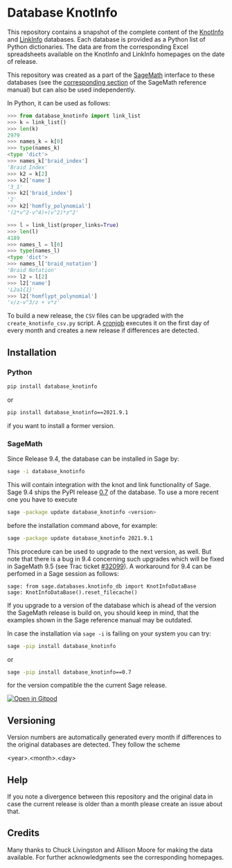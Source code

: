 # Database KnotInfo

This repository contains a snapshot of the complete content
of the [KnotInfo](https://knotinfo.math.indiana.edu/) and
[LinkInfo](https://linkinfo.sitehost.iu.edu/) databases.
Each database is provided as a Python list of Python dictionaries.
The data are from the corresponding Excel spreadsheets available
on the KnotInfo and LinkInfo homepages on the date of release.

This repository was created as a part of the
[SageMath](https://www.sagemath.org/) interface to these databases
(see the [corresponding section](https://doc.sagemath.org/html/en/reference/knots/sage/knots/knotinfo.html)
of the SageMath reference manual) but can also be used independently.

In Python, it can be used as follows:

```python
>>> from database_knotinfo import link_list
>>> k = link_list()
>>> len(k)
2979
>>> names_k = k[0]
>>> type(names_k)
<type 'dict'>
>>> names_k['braid_index']
'Braid Index'
>>> k2 = k[2]
>>> k2['name']
'3_1'
>>> k2['braid_index']
'2'
>>> k2['homfly_polynomial']
'(2*v^2-v^4)+(v^2)*z^2'

>>> l = link_list(proper_links=True)
>>> len(l)
4189
>>> names_l = l[0]
>>> type(names_l)
<type 'dict'>
>>> names_l['braid_notation']
'Braid Notation'
>>> l2 = l[2]
>>> l2['name']
'L2a1{1}'
>>> l2['homflypt_polynomial']
'v/z-v^3/z + v*z'
```

To build a new release, the `CSV` files can be upgraded with the
`create_knotinfo_csv.py` script. A [cronjob](https://github.com/soehms/database_knotinfo/blob/main/.github/workflows/check_version_changed.yml)
executes it on the first day of every month and creates a new
release if differences are detected.

## Installation

### Python

```bash
pip install database_knotinfo
```

or

```bash
pip install database_knotinfo==2021.9.1
```

if you want to install a former version.


### SageMath

Since Release 9.4, the database can be installed in Sage by:

```bash
sage -i database_knotinfo
```

This will contain integration with the knot and link functionality of Sage.
Sage 9.4 ships the PyPI release [0.7](https://pypi.org/project/database-knotinfo/0.7/)
of the database. To use a more recent one you have to execute

```bash
sage -package update database_knotinfo <version>
```

before the installation command above, for example:

```bash
sage -package update database_knotinfo 2021.9.1
```

This procedure can be used to upgrade to the next version, as well. But note
that there is a bug in 9.4 concerning such upgrades which will be fixed in
SageMath 9.5 (see Trac ticket [#32099](https://trac.sagemath.org/ticket/32099)).
A workaround for 9.4 can be perfomed in a Sage session as follows:

```
sage: from sage.databases.knotinfo_db import KnotInfoDataBase
sage: KnotInfoDataBase().reset_filecache()
```

If you upgrade to a version of the database which is ahead of the version the
SageMath release is build on, you should keep in mind, that the examples shown
in the Sage reference manual may be outdated.

In case the installation via `sage -i` is failing on your system you can try:

```bash
sage -pip install database_knotinfo
```

or

```bash
sage -pip install database_knotinfo==0.7
```

for the version compatible the the current Sage release.

[![Open in Gitpod](https://gitpod.io/button/open-in-gitpod.svg)](https://gitpod.io/#https://github.com/soehms/database_knotinfo)



## Versioning

Version numbers are automatically generated every month if differences to the
original databases are detected. They follow the scheme

\<year\>.\<month\>.\<day\>

## Help

If you note a divergence between this repository and the original data in case
the current release is older than a month please create an issue about that.

## Credits

Many thanks to Chuck Livingston and Allison Moore for making the data
available. For further acknowledgments see the corresponding homepages.
